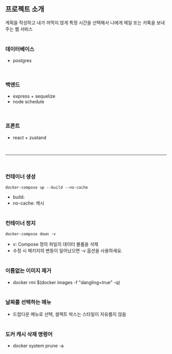## 프로젝트 소개
계획을 작성하고 내가 까먹지 않게 특정 시간을 선택해서 나에게 메일 또는 카톡을 보내주는 웹 서비스
<br/><br/>

### 데이터베이스
- postgres  
<br/>

### 백엔드 
- express + sequelize
- node schedule  
<br/>

### 프론트
- react + zustand

<br/>
<hr/><br/>

### 컨테이너 생성
```
docker-compose up --build --no-cache
```
- build: 
- no-cache: 캐시 
<br/><br/>


### 컨테이너 정지
```
docker-compose down -v
```
- v: Compose 정의 파일의 데이터 볼륨을 삭제 
- 수정 시 패키지의 변동이 일어났으면 -v 옵션을 사용하세요.
<br/><br/>

### 이름없는 이미지 제거
- docker rmi $(docker images -f "dangling=true" -q)
<br/><br/>

### 날짜를 선택하는 메뉴
- 드랍다운 메뉴로 선택, 셀렉트 박스는 스타일이 자유롭지 않음
<br/><br/>

### 도커 캐시 삭제 명령어
- docker system prune -a
<br/><br/>